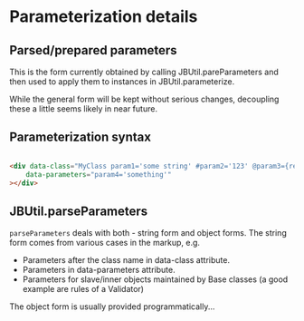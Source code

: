 # Parameterization details

## Parsed/prepared parameters 

This is the form currently obtained by calling JBUtil.pareParameters and then used to apply them to instances in JBUtil.parameterize.

While the general form will be kept without serious changes, decoupling these a little seems likely in near future.

## Parameterization syntax

```HTML

<div data-class="MyClass param1='some string' #param2='123' @param3={read source=parentx/childy path=something}"
    data-parameters="param4='something'"
></div>

```




## JBUtil.parseParameters

`parseParameters` deals with both - string form and object forms. The string form comes from various cases in the markup, e.g.

- Parameters after the class name in data-class attribute.
- Parameters in data-parameters attribute.
- Parameters for slave/inner objects maintained by Base classes (a good example are rules of a Validator)

The object form is usually provided programmatically...

